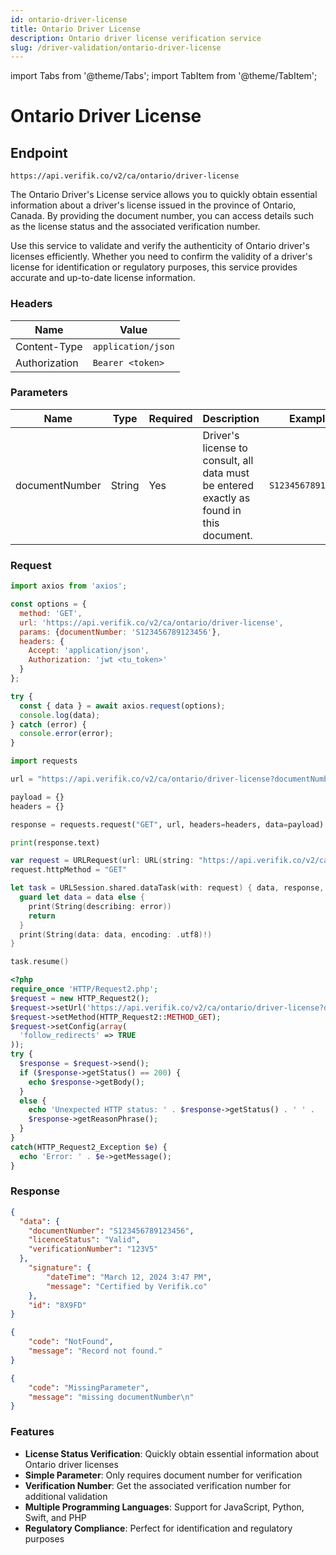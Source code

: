 ```yaml
---
id: ontario-driver-license
title: Ontario Driver License
description: Ontario driver license verification service
slug: /driver-validation/ontario-driver-license
---
```


import Tabs from '@theme/Tabs';
import TabItem from '@theme/TabItem';

# Ontario Driver License

## Endpoint

```
https://api.verifik.co/v2/ca/ontario/driver-license 
```

The Ontario Driver's License service allows you to quickly obtain essential information about a driver's license issued in the province of Ontario, Canada. By providing the document number, you can access details such as the license status and the associated verification number.

Use this service to validate and verify the authenticity of Ontario driver's licenses efficiently. Whether you need to confirm the validity of a driver's license for identification or regulatory purposes, this service provides accurate and up-to-date license information.

### Headers

| Name          | Value              |
| ------------- | ------------------ |
| Content-Type  | `application/json` |
| Authorization | `Bearer <token>`   |

### Parameters

| Name           | Type   | Required | Description                                                                                    | Example              |
| -------------- | ------ | -------- | ---------------------------------------------------------------------------------------------- | -------------------- |
| documentNumber | String | Yes      | Driver's license to consult, all data must be entered exactly as found in this document. | `S123456789123456`   |

### Request

<Tabs>
  <TabItem value="javascript" label="JavaScript">

```javascript
import axios from 'axios';

const options = {
  method: 'GET',
  url: 'https://api.verifik.co/v2/ca/ontario/driver-license',
  params: {documentNumber: 'S123456789123456'},
  headers: {
    Accept: 'application/json',
    Authorization: 'jwt <tu_token>'
  }
};

try {
  const { data } = await axios.request(options);
  console.log(data);
} catch (error) {
  console.error(error);
}
```

  </TabItem>
  <TabItem value="python" label="Python">

```python
import requests

url = "https://api.verifik.co/v2/ca/ontario/driver-license?documentNumber=S123456789123456"

payload = {}
headers = {}

response = requests.request("GET", url, headers=headers, data=payload)

print(response.text)
```

  </TabItem>
  <TabItem value="swift" label="Swift">

```swift
var request = URLRequest(url: URL(string: "https://api.verifik.co/v2/ca/ontario/driver-license?documentNumber=S123456789123456")!,timeoutInterval: Double.infinity)
request.httpMethod = "GET"

let task = URLSession.shared.dataTask(with: request) { data, response, error in 
  guard let data = data else {
    print(String(describing: error))
    return
  }
  print(String(data: data, encoding: .utf8)!)
}

task.resume()
```

  </TabItem>
  <TabItem value="php" label="PHP">

```php
<?php
require_once 'HTTP/Request2.php';
$request = new HTTP_Request2();
$request->setUrl('https://api.verifik.co/v2/ca/ontario/driver-license?documentNumber=S123456789123456');
$request->setMethod(HTTP_Request2::METHOD_GET);
$request->setConfig(array(
  'follow_redirects' => TRUE
));
try {
  $response = $request->send();
  if ($response->getStatus() == 200) {
    echo $response->getBody();
  }
  else {
    echo 'Unexpected HTTP status: ' . $response->getStatus() . ' ' .
    $response->getReasonPhrase();
  }
}
catch(HTTP_Request2_Exception $e) {
  echo 'Error: ' . $e->getMessage();
}
```

  </TabItem>
</Tabs>

### Response

<Tabs>
  <TabItem value="200" label="200">

```json
{
  "data": {
    "documentNumber": "S123456789123456",
    "licenceStatus": "Valid",
    "verificationNumber": "123V5"
  },
    "signature": {
        "dateTime": "March 12, 2024 3:47 PM",
        "message": "Certified by Verifik.co"
    },
    "id": "8X9FD"
}
```

  </TabItem>
  <TabItem value="404" label="404">

```json
{
    "code": "NotFound",
    "message": "Record not found."
}
```

  </TabItem>
  <TabItem value="409" label="409">

```json
{
    "code": "MissingParameter",
    "message": "missing documentNumber\n"
}
```

  </TabItem>
</Tabs>

### Features

-   **License Status Verification**: Quickly obtain essential information about Ontario driver licenses
-   **Simple Parameter**: Only requires document number for verification
-   **Verification Number**: Get the associated verification number for additional validation
-   **Multiple Programming Languages**: Support for JavaScript, Python, Swift, and PHP
-   **Regulatory Compliance**: Perfect for identification and regulatory purposes